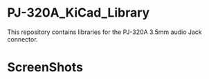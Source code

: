 # PJ-320A_KiCad_Library
This repository contains libraries for the PJ-320A 3.5mm audio Jack connector.

# ScreenShots